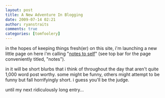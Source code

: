 ```yaml
---
layout: post
title: A New Adventure In Blogging
date: 2009-07-14 02:21
author: ryanstraits
comments: true
categories: [tomfoolery]
---
```

<p>in the hopes of keeping things fresh(er) on this site, i'm launching a new little page on here i'm calling "<a href="/notes-to-self">notes to self</a>" (see top bar for the page conveniently titled, "notes").</p>
<p>in it will be short blurbs that i think of throughout the day that aren't quite 1,000 word post worthy. some might be funny, others might attempt to be funny but fall horrifyingly short. i guess you'll be the judge.</p>
<p>until my next ridiculously long entry...</p>

